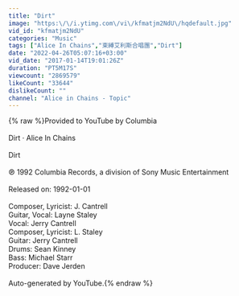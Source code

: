 ```yaml
---
title: "Dirt"
image: "https:\/\/i.ytimg.com\/vi\/kfmatjm2NdU\/hqdefault.jpg"
vid_id: "kfmatjm2NdU"
categories: "Music"
tags: ["Alice In Chains","束縛艾利斯合唱團","Dirt"]
date: "2022-04-26T05:07:16+03:00"
vid_date: "2017-01-14T19:01:26Z"
duration: "PT5M17S"
viewcount: "2869579"
likeCount: "33644"
dislikeCount: ""
channel: "Alice in Chains - Topic"
---
```

{% raw %}Provided to YouTube by Columbia<br /><br />Dirt · Alice In Chains<br /><br />Dirt<br /><br />℗ 1992 Columbia Records, a division of Sony Music Entertainment<br /><br />Released on: 1992-01-01<br /><br />Composer, Lyricist: J. Cantrell<br />Guitar, Vocal: Layne Staley<br />Vocal: Jerry Cantrell<br />Composer, Lyricist: L. Staley<br />Guitar: Jerry Cantrell<br />Drums: Sean Kinney<br />Bass: Michael Starr<br />Producer: Dave Jerden<br /><br />Auto-generated by YouTube.{% endraw %}
